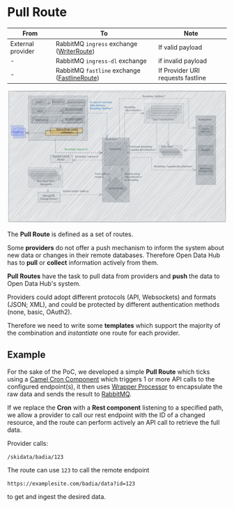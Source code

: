 # Pull Route

| From | To | Note |
| - | - | - |
| External provider | RabbitMQ `ingress` exchange ([WriterRoute](writer-route.md)) | If valid payload |
| - | RabbitMQ `ingress-dl` exchange | if invalid payload |
| - | RabbitMQ `fastline` exchange ([FastlineRoute](fastline-route.md)) | If Provider URI requests fastline |

![pull-route](../assets/pull-route.svg)

The **Pull Route** is defined as a set of routes.

Some **providers** do not offer a push mechanism to inform the system about new data or changes in their remote databases. Therefore Open Data Hub has to **pull** or **collect** information actively from them.

**Pull Routes** have the task to pull data from providers and **push** the data to Open Data Hub's system.

Providers could adopt different protocols (API, Websockets) and formats (JSON; XML), and could be protected by different authentication methods (none, basic, OAuth2).

Therefore we need to write some **templates** which support the majority of the combination and *instantiate* one route for each provider.

## Example

For the sake of the PoC, we developed a simple **Pull Route** which ticks using a [Camel Cron Component](https://camel.apache.org/components/3.20.x/cron-component.html) which triggers 1 or more API calls to the configured endpoint(s), it then uses [Wrapper Processor](./wrapper-processor.md) to encapsulate the raw data and sends the result to [RabbitMQ](../rabbitmq.md).

If we replace the **Cron** with a **Rest component** listening to a specified path, we allow a provider to call our rest endpoint with the ID of a changed resource, and the route can perform actively an API call to retrieve the full data.

Provider calls:

```
/skidata/badia/123
```

The route can use `123` to call the remote endpoint

```
https://examplesite.com/badia/data?id=123
```

to get and ingest the desired data.